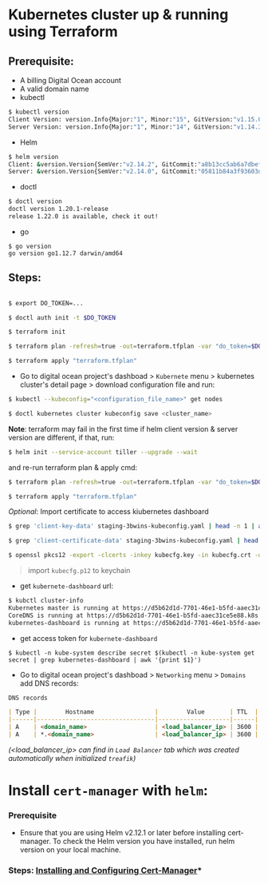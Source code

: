 # Kubernetes cluster up & running using Terraform
## Prerequisite:
- A billing Digital Ocean account
- A valid domain name
- kubectl
```sh
$ kubectl version
Client Version: version.Info{Major:"1", Minor:"15", GitVersion:"v1.15.0", GitCommit:"e8462b5b5dc2584fdcd18e6bcfe9f1e4d970a529", GitTreeState:"clean", BuildDate:"2019-06-20T04:49:16Z", GoVersion:"go1.12.6", Compiler:"gc", Platform:"darwin/amd64"}
Server Version: version.Info{Major:"1", Minor:"14", GitVersion:"v1.14.3", GitCommit:"5e53fd6bc17c0dec8434817e69b04a25d8ae0ff0", GitTreeState:"clean", BuildDate:"2019-06-06T01:36:19Z", GoVersion:"go1.12.5", Compiler:"gc", Platform:"linux/amd64"}
```
- Helm
```sh
$ helm version
Client: &version.Version{SemVer:"v2.14.2", GitCommit:"a8b13cc5ab6a7dbef0a58f5061bcc7c0c61598e7", GitTreeState:"clean"}
Server: &version.Version{SemVer:"v2.14.0", GitCommit:"05811b84a3f93603dd6c2fcfe57944dfa7ab7fd0", GitTreeState:"clean"}
```

- doctl
```sh
$ doctl version
doctl version 1.20.1-release
release 1.22.0 is available, check it out!
```

- go
```
$ go version
go version go1.12.7 darwin/amd64
```

## Steps:
```sh

$ export DO_TOKEN=...

$ doctl auth init -t $DO_TOKEN

$ terraform init

$ terraform plan -refresh=true -out=terraform.tfplan -var "do_token=$DO_TOKEN" -var "domain_name=<domain_name>"

$ terraform apply "terraform.tfplan"
```
- Go to digital ocean project's dashboad > `Kubernete` menu > kubernetes cluster's detail page > download configuration file and run:

```sh
$ kubectl --kubeconfig="<configuration_file_name>" get nodes

$ doctl kubernetes cluster kubeconfig save <cluster_name>
```

**Note**: terraform may fail in the first time if helm client version & server version are different, if that, run:

```sh
$ helm init --service-account tiller --upgrade --wait
```

and re-run terraform plan & apply cmd:

```sh
$ terraform plan -refresh=true -out=terraform.tfplan -var "do_token=$DO_TOKEN"

$ terraform apply "terraform.tfplan"
```


*Optional*: Import certificate to access kiubernetes dashboard
```sh
$ grep 'client-key-data' staging-3bwins-kubeconfig.yaml | head -n 1 | awk '{print $2}' | base64 -D >> kubecfg.key

$ grep 'client-certificate-data' staging-3bwins-kubeconfig.yaml | head -n 1 | awk '{print $2}' | base64 -D >> kubecfg.crt

$ openssl pkcs12 -export -clcerts -inkey kubecfg.key -in kubecfg.crt -out kubecfg.p12 -name "kubernetes-client"
```
> import `kubecfg.p12` to keychain

- get `kubernete-dashboard` url:
```sh
$ kubctl cluster-info
Kubernetes master is running at https://d5b62d1d-7701-46e1-b5fd-aaec31ce5e88.k8s.ondigitalocean.com
CoreDNS is running at https://d5b62d1d-7701-46e1-b5fd-aaec31ce5e88.k8s.ondigitalocean.com/api/v1/namespaces/kube-system/services/kube-dns:dns/proxy
kubernetes-dashboard is running at https://d5b62d1d-7701-46e1-b5fd-aaec31ce5e88.k8s.ondigitalocean.com/api/v1/namespaces/kube-system/services/https:kubernetes-dashboard:https/proxy
```

 - get access token for `kubernete-dashboard`
 ```
 $ kubectl -n kube-system describe secret $(kubectl -n kube-system get secret | grep kubernetes-dashboard | awk '{print $1}')
 ```

- Go to digital ocean project's dashboad > `Networking` menu > `Domains` add DNS records:
```md
DNS records

| Type |        Hostname                 |        Value       | TTL  |
|------|---------------------------------|--------------------|------|
| A    | <domain_name>                   | <load_balancer_ip> | 3600 |
| A    | *.<domain_name>                 | <load_balancer_ip> | 3600 |

```
*(<load_balancer_ip> can find in `Load Balancer` tab which was created automatically when initialized `treafik`)*


# Install `cert-manager` with `helm`:
### Prerequisite
- Ensure that you are using Helm v2.12.1 or later before installing cert-manager. To check the Helm version you have installed, run helm version on your local machine.

### Steps: [Installing and Configuring Cert-Manager](https://docs.cert-manager.io/en/latest/getting-started/install/kubernetes.html)*

